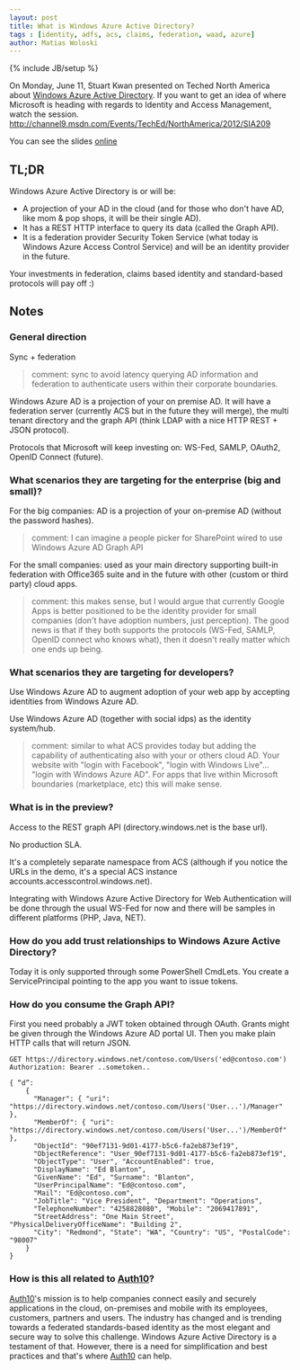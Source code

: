 ```yaml
---
layout: post
title: What is Windows Azure Active Directory?
tags : [identity, adfs, acs, claims, federation, waad, azure]
author: Matias Woloski
---
```

{% include JB/setup %}

On Monday, June 11, Stuart Kwan presented on Teched North America about [Windows Azure Active Directory](https://www.windowsazure.com/en-us/home/features/identity/). If you want to get an idea of where Microsoft is heading with regards to Identity and Access Management, watch the session.
<http://channel9.msdn.com/Events/TechEd/NorthAmerica/2012/SIA209>

You can see the slides [online](http://view.officeapps.live.com/op/view.aspx?src=http%3a%2f%2fvideo.ch9.ms%2fteched%2f2012%2fna%2fSIA209.pptx)

## TL;DR

Windows Azure Active Directory is or will be: 

* A projection of your AD in the cloud (and for those who don't have AD, like mom & pop shops, it will be their single AD).
* It has a REST HTTP interface to query its data (called the Graph API).
* It is a federation provider Security Token Service (what today is Windows Azure Access Control Service) and will be an identity provider in the future.

Your investments in federation, claims based identity and standard-based protocols will pay off :)

## Notes

### General direction

Sync + federation

> comment: sync to avoid latency querying AD information and federation to authenticate users within their corporate boundaries.

Windows Azure AD is a projection of your on premise AD. It will have a federation server (currently ACS but in the future they will merge), the multi tenant directory and the graph API (think LDAP with a nice HTTP REST + JSON protocol).

Protocols that Microsoft will keep investing on: WS-Fed, SAMLP, OAuth2, OpenID Connect (future).

### What scenarios they are targeting for the enterprise (big and small)?

For the big companies: AD is a projection of your on-premise AD (without the password hashes). 

> comment: I can imagine a people picker for SharePoint wired to use Windows Azure AD Graph API

For the small companies: used as your main directory supporting built-in federation with Office365 suite and in the future with other (custom or third party) cloud apps.

> comment: this makes sense, but I would argue that currently Google Apps is better positioned to be the identity provider for small companies (don't have adoption numbers, just perception). The good news is that if they both supports the protocols (WS-Fed, SAMLP, OpenID connect who knows what), then it doesn't really matter which one ends up being.

### What scenarios they are targeting for developers?

Use Windows Azure AD to augment adoption of your web app by accepting identities from Windows Azure AD.

Use Windows Azure AD (together with social idps) as the identity system/hub.

> comment: similar to what ACS provides today but adding the capability of authenticating also with your or others cloud AD. Your website with "login with Facebook", "login with Windows Live"... "login with Windows Azure AD". For apps that live within Microsoft boundaries (marketplace, etc) this will make sense.

### What is in the preview?

Access to the REST graph API (directory.windows.net is the base url).

No production SLA.

It's a completely separate namespace from ACS (although if you notice the URLs in the demo, it's a special ACS instance accounts.accesscontrol.windows.net).

Integrating with Windows Azure Active Directory for Web Authentication will be done through the usual WS-Fed for now and there will be samples in different platforms (PHP, Java, NET).

### How do you add trust relationships to Windows Azure Active Directory?

Today it is only supported through some PowerShell CmdLets. You create a ServicePrincipal pointing to the app you want to issue tokens.

### How do you consume the Graph API?

First you need probably a JWT token obtained through OAuth. Grants might be given through the Windows Azure AD portal UI.
Then you make plain HTTP calls that will return JSON.

	GET https://directory.windows.net/contoso.com/Users('ed@contoso.com')
	Authorization: Bearer ..sometoken..

	{ “d”:	
		{
		  "Manager": { "uri": "https://directory.windows.net/contoso.com/Users('User...')/Manager" },
		  "MemberOf": { "uri": "https://directory.windows.net/contoso.com/Users('User...')/MemberOf" },
		  "ObjectId": "90ef7131-9d01-4177-b5c6-fa2eb873ef19",
		  "ObjectReference": "User_90ef7131-9d01-4177-b5c6-fa2eb873ef19",
		  "ObjectType": "User", "AccountEnabled": true,
		  "DisplayName": "Ed Blanton",
		  "GivenName": "Ed", "Surname": "Blanton",
		  "UserPrincipalName": "Ed@contoso.com",
		  "Mail": "Ed@contoso.com",
		  "JobTitle": "Vice President", "Department": "Operations",
		  "TelephoneNumber": "4258828080", "Mobile": "2069417891",
		  "StreetAddress": "One Main Street", "PhysicalDeliveryOfficeName": "Building 2", 
		  "City": "Redmond", "State": "WA", "Country": "US", "PostalCode": "98007"
		}	
	}


### How is this all related to [Auth10](http://auth10.com)?

[Auth10](http://auth10.com)'s mission is to help companies connect easily and securely applications in the cloud, on-premises and mobile with its employees, customers, partners and users. The industry has changed and is trending towards a federated standards-based identity as the most elegant and secure way to solve this challenge. Windows Azure Active Directory is a testament of that. However, there is a need for simplification and best practices and that's where [Auth10](http://auth10.com) can help.
